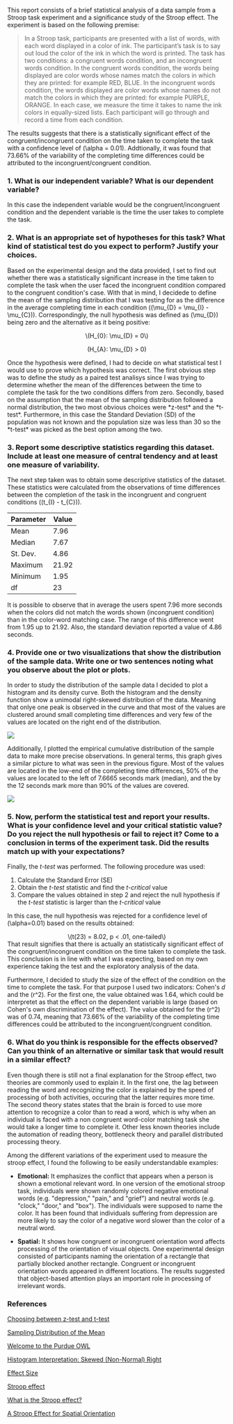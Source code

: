 This report consists of a brief statistical analysis of a data sample from a Stroop task experiment and a significance study of the Stroop effect. The experiment is based on the following premise:

> In a Stroop task, participants are presented with a list of words, with each word displayed in a color of ink. The participant’s task is to say out loud the color of the ink in which the word is printed. The task has two conditions: a congruent words condition, and an incongruent words condition. In the congruent words condition, the words being displayed are color words whose names match the colors in which they are printed: for example RED, BLUE. In the incongruent words condition, the words displayed are color words whose names do not match the colors in which they are printed: for example PURPLE, ORANGE. In each case, we measure the time it takes to name the ink colors in equally-sized lists. Each participant will go through and record a time from each condition.

The results suggests that there is a statistically significant effect of the congruent/incongruent condition on the time taken to complete the task with a confidence level of \(\alpha = 0.01\). Addtionally, it was found that 73.66% of the variability of the completing time differences could be attributed to the incongruent/congruent condition.

### 1. What is our independent variable? What is our dependent variable?

In this case the independent variable would be the congruent/incongruent condition and the dependent variable is the time the user takes to complete the task.

### 2. What is an appropriate set of hypotheses for this task? What kind of statistical test do you expect to perform? Justify your choices.

Based on the experimental design and the data provided, I set to find out whether there was a statistically significant increase in the time taken to complete the task when the user faced the incongruent condition compared to the congruent condition's case. With that in mind, I decidede to define the mean of the sampling distribution that I was testing for as the difference in the average completing time in each condition (\(\mu_{D} = \mu_{I} - \mu_{C}\)). Correspondingly, the null hypothesis was defined as \(\mu_{D}\) being zero and the alternative as it being positive:
<center>
\(H_{0}: \mu_{D} = 0\)

\(H_{A}: \mu_{D} > 0\)
</center>
Once the hypothesis were defined, I had to decide on what statistical test I would use to prove which hypothesis was correct. The first obvious step was to define the study as a paired test analisys since I was trying to determine whether the mean of the differences between the time to complete the task for the two conditions differs from zero. Secondly, based on the assumption that the mean of the sampling distribution followed a normal distribution, the two most obvious choices were *z-test* and the *t-test*. Furthermore, in this case the Standard Deviation (SD) of the population was not known and the population size was less than 30 so the *t-test* was picked as the best option among the two.

### 3. Report some descriptive statistics regarding this dataset. Include at least one measure of central tendency and at least one measure of variability.

The next step taken was to obtain some descriptive statistics of the dataset. These statistics were calculated from the observations of time differences between the completion of the task in the incongruent and congruent conditions (\(t_{I} - t_{C}\)).

| Parameter | Value |
|-----------|-------|
| Mean      | 7.96  |
| Median    | 7.67  |
| St. Dev.  | 4.86  |
| Maximum   | 21.92 |
| Minimum   | 1.95  |
| df        | 23    |

It is possible to observe that in average the users spent 7.96 more seconds when the colors did not match the words shown (incongruent condition) than in the color-word matching case. The range of this difference went from 1.95 up to 21.92. Also, the standard deviation reported a value of 4.86 seconds.

### 4. Provide one or two visualizations that show the distribution of the sample data. Write one or two sentences noting what you observe about the plot or plots.

In order to study the distribution of the sample data I decided to plot a histogram and its density curve. Both the histogram and the density function show a unimodal right-skewed distribution of the data. Meaning that onlye one peak is observed in the curve and that most of the values are clustered around small completing time differences and very few of the values are located on the right end of the distribution.

<img src="stroop_effect_files/figure-markdown_github/graph_hist-1.png" style="display: block; margin: auto;" />

Additionally, I plotted the empirical cumulative distribution of the sample data to make more precise observations. In general terms, this graph gives a similar picture to what was seen in the previous figure. Most of the values are located in the low-end of the completing time differences, 50% of the values are located to the left of 7.6665 seconds mark (median), and the by the 12 seconds mark more than 90% of the values are covered.

<img src="stroop_effect_files/figure-markdown_github/graph_ecdf-1.png" style="display: block; margin: auto;" />

### 5. Now, perform the statistical test and report your results. What is your confidence level and your critical statistic value? Do you reject the null hypothesis or fail to reject it? Come to a conclusion in terms of the experiment task. Did the results match up with your expectations?

Finally, the *t-test* was performed. The following procedure was used:

1.  Calculate the Standard Error (SE)
2.  Obtain the *t-test* statistic and find the *t-critical* value
3.  Compare the values obtained in step 2 and reject the null hypothesis if the *t-test* statistic is larger than the *t-critical* value

In this case, the null hypothesis was rejected for a confidence level of \(\alpha=0.01\) based on the results obtained:
<center>
\(t(23) = 8.02, p < .01, one-tailed\)
</center>
That result signifies that there is actually an statistically significant effect of the congruent/incongruent condition on the time taken to complete the task. This conclusion is in line with what I was expecting, based on my own experience taking the test and the exploratory analysis of the data.

Furthermore, I decided to study the size of the effect of the condition on the time to complete the task. For that purpose I used two indicators: Cohen's *d* and the \(r^2\). For the first one, the value obtained was 1.64, which could be interpretet as that the effect on the dependent variable is large (based on Cohen's own discrimination of the effect). The value obtained for the \(r^2\) was of 0.74, meaning that 73.66% of the variability of the completing time differences could be attributed to the incongruent/congruent condition.

### 6. What do you think is responsible for the effects observed? Can you think of an alternative or similar task that would result in a similar effect?

Even though there is still not a final explanation for the Stroop effect, two theories are commonly used to explain it. In the first one, the lag between reading the word and recognizing the color is explained by the speed of processing of both activities, occuring that the latter requires more time. The second theory states states that the brain is forced to use more attention to recognize a color than to read a word, which is why when an individual is faced with a non congruent word-color matching task she would take a longer time to complete it. Other less known theories include the automation of reading theory, bottleneck theory and parallel distributed processing theory.

Among the different variations of the experiment used to measure the stroop effect, I found the following to be easily understandable examples:

-   **Emotional:** It emphasizes the conflict that appears when a person is shown a emotional relevant word. In one version of the emotional stroop task, individuals were shown randomly colored negative emotional words (e.g. "depression," "pain," and "grief") and neutral words (e.g. "clock," "door," and "box"). The individuals were supposed to name the color. It has been found that individuals suffering from depression are more likely to say the color of a negative word slower than the color of a neutral word.

-   **Spatial:** It shows how congruent or incongruent orientation word affects processing of the orientation of visual objects. One experimental design consisted of participants naming the orientation of a rectangle that partially blocked another rectangle. Congruent or incongruent orientation words appeared in different locations. The results suggested that object-based attention plays an important role in processing of irrelevant words.

### References

[Choosing between z-test and t-test](http://stats.stackexchange.com/questions/85804/choosing-between-z-test-and-t-test)

[Sampling Distribution of the Mean](http://onlinestatbook.com/2/sampling_distributions/samp_dist_mean.html)

[Welcome to the Purdue OWL](https://owl.english.purdue.edu/owl/owlprint/672/)

[Histogram Interpretation: Skewed (Non-Normal) Right](http://www.itl.nist.gov/div898/handbook/eda/section3/histogr6.htm)

[Effect Size](http://www.uccs.edu/lbecker/effect-size.html)

[Stroop effect](https://en.wikipedia.org/wiki/Stroop_effect)

[What is the Stroop effect?](http://www.wisegeek.org/what-is-the-stroop-effect.htm)

[A Stroop Effect for Spatial Orientation](http://www.academia.edu/25948431/A_Stroop_Effect_for_Spatial_Orientation)
